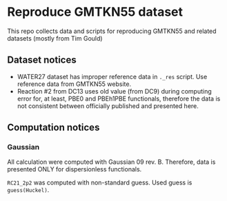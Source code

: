 # Reproduce GMTKN55 dataset

This repo collects data and scripts for reproducing GMTKN55 and related datasets (mostly from Tim Gould)

## Dataset notices

- WATER27 dataset has improper reference data in `._res` script. Use reference data from GMTKN55 website.
- Reaction #2 from DC13 uses old value (from DC9) during computing error for, at least, PBE0 and PBEh1PBE functionals, therefore the data is not consistent between officially published and presented here.

## Computation notices

### Gaussian

All calculation were computed with Gaussian 09 rev. B. Therefore, data is presented ONLY for dispersionless functionals.

`RC21_2p2` was computed with non-standard guess. Used guess is `guess(Huckel)`.
